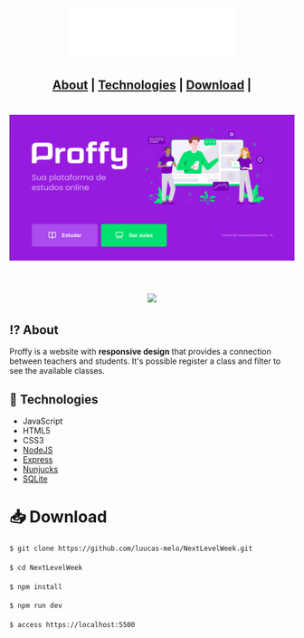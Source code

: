 <h1 align="center">
    <img src="https://raw.githubusercontent.com/luucas-melo/NextLevelWeek/4c6d057cce1fa4fa10e55c7921b2528a3aba914c/public/images/logo.svg" width="300px" style="background-color:#8257E5";>
</h1>
<h2 align="center">  
  <a href="#-⁉️-about">About</a> |
  <a href="#-technologies">Technologies</a> | 
  <a href="#-download">Download</a> | 
</h2>
<h1 align="center">
  <img src="public/presentation/index.png">
</h1>


<h1 align= "center">
   <img src="public/presentation/proffy _presentation .gif">
</h1>

## ⁉️ About
Proffy is a website with **responsive design** that provides a connection between teachers and students. It's possible register a class and filter to see the available classes.

## 🚀 Technologies
- JavaScript
- HTML5
- CSS3
- [NodeJS](https://nodejs.org/en/)
- [Express](https://expressjs.com/pt-br/)
- [Nunjucks](https://mozilla.github.io/nunjucks/)
- [SQLite](https://www.sqlite.org/index.html)

# 📥 Download
```bash
$ git clone https://github.com/luucas-melo/NextLevelWeek.git

$ cd NextLevelWeek

$ npm install

$ npm run dev

$ access https://localhost:5500
```



